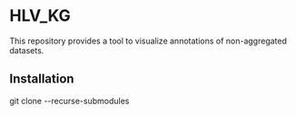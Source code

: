 # HLV_KG
This repository provides a tool to visualize annotations of non-aggregated datasets.

## Installation
git clone --recurse-submodules